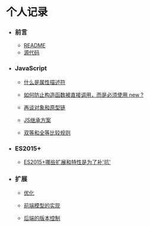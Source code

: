 # 个人记录

- ### 前言
    + [README](#README.md)
    + [源代码](https://github.com/8696/8696)

- ### JavaScript

    + [什么是属性描述符](#doc/javascript/什么是属性描述符.md)

    + [如何防止构造函数被直接调用，而是必须使用 new ?](#doc/javascript/如何防止构造函数被直接调用-而是必须使用new.md)

    + [再谈对象和原型链](#doc/javascript/再谈对象和原型链.md)

    + [JS继承方案](#doc/javascript/JS继承方案.md)

    + [双等和全等比较规则](#doc/javascript/双等和全等比较规则.md)


- ### ES2015+

    + [ES2015+哪些扩展和特性是为了补'坑'](#doc/ES2015/ES2015哪些扩展和特性是为了补坑.md)

- ### 扩展

    + [优化](#doc/扩展/优化.md)

    + [前端模型的实现](#doc/扩展/前端模型的实现.md)

    + [后端的版本控制](#doc/扩展/后端的版本控制.md)



